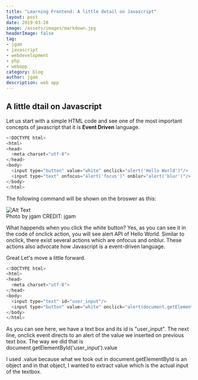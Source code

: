 ```yaml
---
title: "Learning Frontend: A little detail on Javascript"
layout: post
date: 2019-03-28
image: /assets/images/markdown.jpg
headerImage: false
tag:
- jgam
- javascript
- webdevelopment
- php
- webapp
category: blog
author: jgam
description: web app
---
```


## A little dtail on Javascript

Let us start with a simple HTML code and see one of the most important concepts of javascript that it is  **Event Driven** language.

```javascript
<!DOCTYPE html>
<html>
<head>
  <meta charset="utf-8">
</head>
<body>
  <input type="button" value="white" onclick="alert('Hello World')"/>
  <input type="text" onfocus="alert('focus')" onblur="alert('blur')"/>
</body>
</html>

```

The following command will be shown on the broswer as this:

<div class="side-by-side">
    <div class="tocenter">
        <img class="image" src="{{ site.url }}/{{ site.frontend1}}" alt="Alt Text">
        <figcaption class="caption">Photo by jgam CREDIT: jgam</figcaption>
    </div>
</div>

What happends when you click the white button? Yes, as you can see it in the code of onclick action, you will see alert API of Hello World. Similar to onclick, there exist several actions which are onfocus and onblur. These actions also advocate how Javascript is a event-driven language.

Great Let's move a little forward.

```javascript
<!DOCTYPE html>
<html>
<head>
  <meta charset="utf-8">
</head>
<body>
  <input type="text" id="user_input"/>
  <input type="button" value="white" onclick="alert(document.getElementById('user_input').value)"/>
</body>
</html>
```

As you can see here, we have a text box and its id is "user_input". The next line, onclick event directs to an alert of the value we inserted on previous text box. The way we did that is document.getElementById('user_input').value

I used .value because what we took out in document.getElementById is an object and in that object, I wanted to extract value which is the actual input of the textbox.